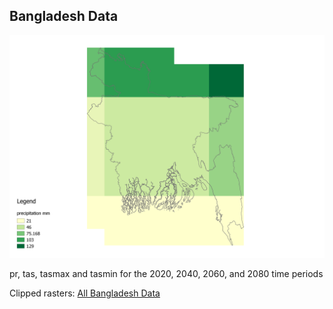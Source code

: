 ## Bangladesh Data 
![Alt text](images/bangladesh_coverage_mm.png)

pr, tas, tasmax and tasmin for the 2020, 2040, 2060, and 2080 time periods

Clipped rasters: [All Bangladesh Data](https://drive.google.com/folderview?id=0B1_qZwH-TEzpZEZkR2pMVWltWUU&usp=sharing)


